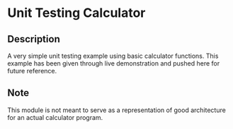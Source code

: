 Unit Testing Calculator
=======================

Description
-----------
A very simple unit testing example using basic calculator functions. This example has been given through live demonstration and pushed here for future reference.

Note
----
This module is not meant to serve as a representation of good architecture for an actual calculator program.


